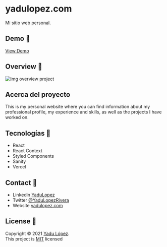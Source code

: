 # yadulopez.com

Mi sitio web personal.

## Demo 🚀

[View Demo](https://yadulopez.com/)

## Overview 🔖

![Img overview project](public/page-gif.gif)

## Acerca del proyecto
This is my personal website where you can find information about my professional profile, my experience and skills, as well as the projects I have worked on.
## Tecnologías 🔧

- React
- React Context
- Styled Components
- Sanity
- Vercel
## Contact 📧

- Linkedin [YaduLopez](https://www.linkedin.com/in/yadu-lopez/)
- Twitter [@YaduLopezRivera](https://twitter.com/YaduLopezRivera)
- Website [yadulopez.com](https://yadulopez.com)

## License 📃

Copyright © 2021 [Yadu López](https://github.com/yadurani).<br />
This project is [MIT](/LICENSE) licensed